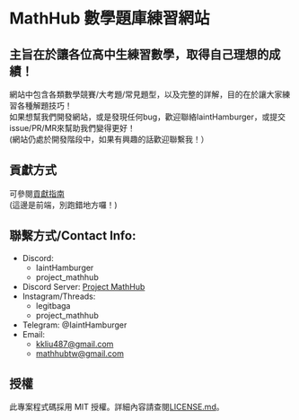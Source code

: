 # MathHub 數學題庫練習網站
## 主旨在於讓各位高中生練習數學，取得自己理想的成績！
網站中包含各類數學競賽/大考題/常見題型，以及完整的詳解，目的在於讓大家練習各種解題技巧！   
如果想幫我們開發網站，或是發現任何bug，歡迎聯絡IaintHamburger，或提交issue/PR/MR來幫助我們變得更好！   
(網站仍處於開發階段中，如果有興趣的話歡迎聯繫我！）  

## 貢獻方式  
可參閱[貢獻指南](/CONTRIBUTING.md)  
(這邊是前端，別跑錯地方囉！)    
  
## 聯繫方式/Contact Info:  
- Discord:  
    - IaintHamburger  
    - project_mathhub  
- Discord Server: [Project MathHub](https://discord.gg/YnJ3dBq7fa)  
- Instagram/Threads:
    - legitbaga  
    - project_mathhub  
- Telegram: @IaintHamburger  
- Email:  
    - kkliu487@gmail.com  
    - mathhubtw@gmail.com  

## 授權  
此專案程式碼採用 MIT 授權。詳細內容請查閱[LICENSE.md](/LICENSE.md)。
